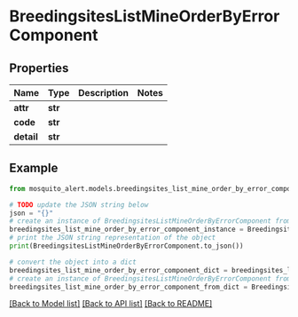 # BreedingsitesListMineOrderByErrorComponent


## Properties

Name | Type | Description | Notes
------------ | ------------- | ------------- | -------------
**attr** | **str** |  | 
**code** | **str** |  | 
**detail** | **str** |  | 

## Example

```python
from mosquito_alert.models.breedingsites_list_mine_order_by_error_component import BreedingsitesListMineOrderByErrorComponent

# TODO update the JSON string below
json = "{}"
# create an instance of BreedingsitesListMineOrderByErrorComponent from a JSON string
breedingsites_list_mine_order_by_error_component_instance = BreedingsitesListMineOrderByErrorComponent.from_json(json)
# print the JSON string representation of the object
print(BreedingsitesListMineOrderByErrorComponent.to_json())

# convert the object into a dict
breedingsites_list_mine_order_by_error_component_dict = breedingsites_list_mine_order_by_error_component_instance.to_dict()
# create an instance of BreedingsitesListMineOrderByErrorComponent from a dict
breedingsites_list_mine_order_by_error_component_from_dict = BreedingsitesListMineOrderByErrorComponent.from_dict(breedingsites_list_mine_order_by_error_component_dict)
```
[[Back to Model list]](../README.md#documentation-for-models) [[Back to API list]](../README.md#documentation-for-api-endpoints) [[Back to README]](../README.md)


